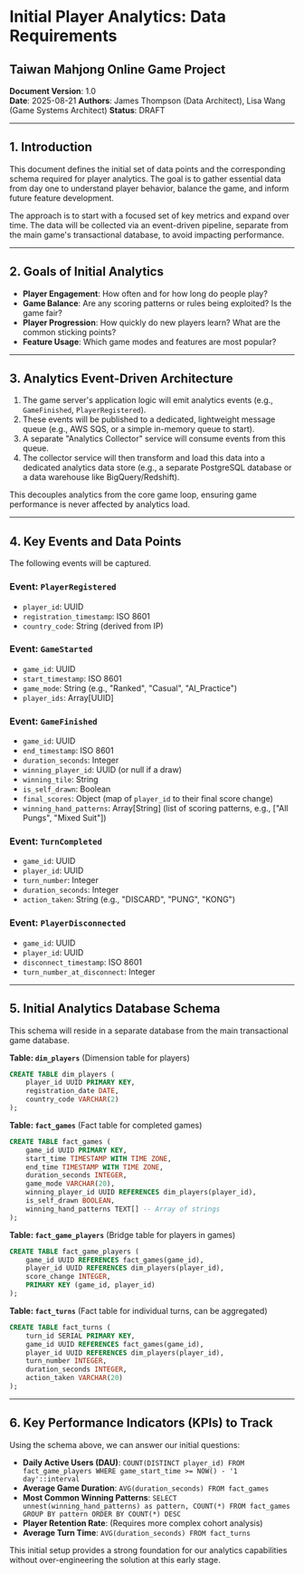 # Initial Player Analytics: Data Requirements
## Taiwan Mahjong Online Game Project

**Document Version**: 1.0  
**Date**: 2025-08-21
**Authors**: James Thompson (Data Architect), Lisa Wang (Game Systems Architect)
**Status**: DRAFT

---

## 1. Introduction

This document defines the initial set of data points and the corresponding schema required for player analytics. The goal is to gather essential data from day one to understand player behavior, balance the game, and inform future feature development.

The approach is to start with a focused set of key metrics and expand over time. The data will be collected via an event-driven pipeline, separate from the main game's transactional database, to avoid impacting performance.

---

## 2. Goals of Initial Analytics

*   **Player Engagement**: How often and for how long do people play?
*   **Game Balance**: Are any scoring patterns or rules being exploited? Is the game fair?
*   **Player Progression**: How quickly do new players learn? What are the common sticking points?
*   **Feature Usage**: Which game modes and features are most popular?

---

## 3. Analytics Event-Driven Architecture

1.  The game server's application logic will emit analytics events (e.g., `GameFinished`, `PlayerRegistered`).
2.  These events will be published to a dedicated, lightweight message queue (e.g., AWS SQS, or a simple in-memory queue to start).
3.  A separate "Analytics Collector" service will consume events from this queue.
4.  The collector service will then transform and load this data into a dedicated analytics data store (e.g., a separate PostgreSQL database or a data warehouse like BigQuery/Redshift).

This decouples analytics from the core game loop, ensuring game performance is never affected by analytics load.

---

## 4. Key Events and Data Points

The following events will be captured.

### Event: `PlayerRegistered`
*   `player_id`: UUID
*   `registration_timestamp`: ISO 8601
*   `country_code`: String (derived from IP)

### Event: `GameStarted`
*   `game_id`: UUID
*   `start_timestamp`: ISO 8601
*   `game_mode`: String (e.g., "Ranked", "Casual", "AI_Practice")
*   `player_ids`: Array[UUID]

### Event: `GameFinished`
*   `game_id`: UUID
*   `end_timestamp`: ISO 8601
*   `duration_seconds`: Integer
*   `winning_player_id`: UUID (or null if a draw)
*   `winning_tile`: String
*   `is_self_drawn`: Boolean
*   `final_scores`: Object (map of `player_id` to their final score change)
*   `winning_hand_patterns`: Array[String] (list of scoring patterns, e.g., ["All Pungs", "Mixed Suit"])

### Event: `TurnCompleted`
*   `game_id`: UUID
*   `player_id`: UUID
*   `turn_number`: Integer
*   `duration_seconds`: Integer
*   `action_taken`: String (e.g., "DISCARD", "PUNG", "KONG")

### Event: `PlayerDisconnected`
*   `game_id`: UUID
*   `player_id`: UUID
*   `disconnect_timestamp`: ISO 8601
*   `turn_number_at_disconnect`: Integer

---

## 5. Initial Analytics Database Schema

This schema will reside in a separate database from the main transactional game database.

**Table: `dim_players`** (Dimension table for players)
```sql
CREATE TABLE dim_players (
    player_id UUID PRIMARY KEY,
    registration_date DATE,
    country_code VARCHAR(2)
);
```

**Table: `fact_games`** (Fact table for completed games)
```sql
CREATE TABLE fact_games (
    game_id UUID PRIMARY KEY,
    start_time TIMESTAMP WITH TIME ZONE,
    end_time TIMESTAMP WITH TIME ZONE,
    duration_seconds INTEGER,
    game_mode VARCHAR(20),
    winning_player_id UUID REFERENCES dim_players(player_id),
    is_self_drawn BOOLEAN,
    winning_hand_patterns TEXT[] -- Array of strings
);
```

**Table: `fact_game_players`** (Bridge table for players in games)
```sql
CREATE TABLE fact_game_players (
    game_id UUID REFERENCES fact_games(game_id),
    player_id UUID REFERENCES dim_players(player_id),
    score_change INTEGER,
    PRIMARY KEY (game_id, player_id)
);
```

**Table: `fact_turns`** (Fact table for individual turns, can be aggregated)
```sql
CREATE TABLE fact_turns (
    turn_id SERIAL PRIMARY KEY,
    game_id UUID REFERENCES fact_games(game_id),
    player_id UUID REFERENCES dim_players(player_id),
    turn_number INTEGER,
    duration_seconds INTEGER,
    action_taken VARCHAR(20)
);
```

---

## 6. Key Performance Indicators (KPIs) to Track

Using the schema above, we can answer our initial questions:

*   **Daily Active Users (DAU)**: `COUNT(DISTINCT player_id) FROM fact_game_players WHERE game_start_time >= NOW() - '1 day'::interval`
*   **Average Game Duration**: `AVG(duration_seconds) FROM fact_games`
*   **Most Common Winning Patterns**: `SELECT unnest(winning_hand_patterns) as pattern, COUNT(*) FROM fact_games GROUP BY pattern ORDER BY COUNT(*) DESC`
*   **Player Retention Rate**: (Requires more complex cohort analysis)
*   **Average Turn Time**: `AVG(duration_seconds) FROM fact_turns`

This initial setup provides a strong foundation for our analytics capabilities without over-engineering the solution at this early stage.
